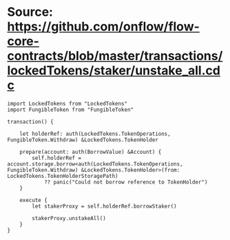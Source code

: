 # Source: https://github.com/onflow/flow-core-contracts/blob/master/transactions/lockedTokens/staker/unstake_all.cdc

```
import LockedTokens from "LockedTokens"
import FungibleToken from "FungibleToken"

transaction() {

    let holderRef: auth(LockedTokens.TokenOperations, FungibleToken.Withdraw) &LockedTokens.TokenHolder

    prepare(account: auth(BorrowValue) &Account) {
        self.holderRef = account.storage.borrow<auth(LockedTokens.TokenOperations, FungibleToken.Withdraw) &LockedTokens.TokenHolder>(from: LockedTokens.TokenHolderStoragePath)
            ?? panic("Could not borrow reference to TokenHolder")
    }

    execute {
        let stakerProxy = self.holderRef.borrowStaker()

        stakerProxy.unstakeAll()
    }
}

```